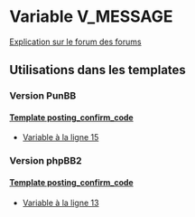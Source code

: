 # Variable V_MESSAGE
[Explication sur le forum des forums](http://forum.forumactif.com/t294113-listing-des-variables#V_MESSAGE)
## Utilisations dans les templates
### Version PunBB
#### [Template posting_confirm_code](punbb/posting_confirm_code.md)
* [Variable à la ligne 15](../punbb/posting_confirm_code.tpl#L15)
### Version phpBB2
#### [Template posting_confirm_code](subsilver/posting_confirm_code.md)
* [Variable à la ligne 13](../subsilver/posting_confirm_code.tpl#L13)
